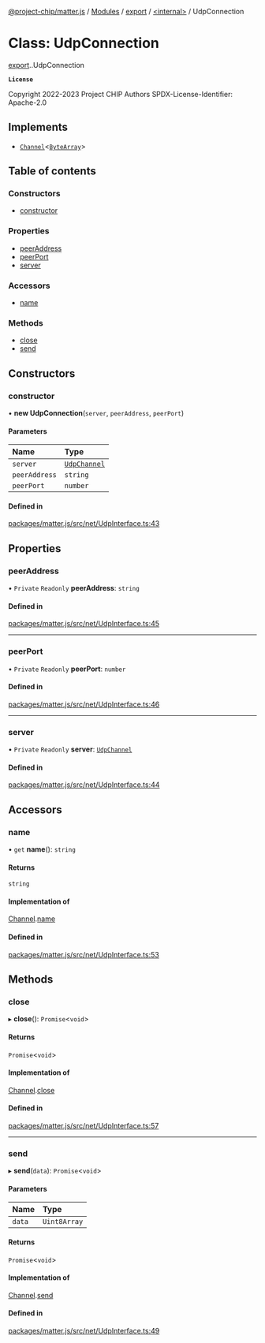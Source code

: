 [@project-chip/matter.js](../README.md) / [Modules](../modules.md) / [export](../modules/export.md) / [<internal\>](../modules/export._internal_.md) / UdpConnection

# Class: UdpConnection

[export](../modules/export.md).[<internal>](../modules/export._internal_.md).UdpConnection

**`License`**

Copyright 2022-2023 Project CHIP Authors
SPDX-License-Identifier: Apache-2.0

## Implements

- [`Channel`](../interfaces/common_export.Channel.md)<[`ByteArray`](../modules/util_export.md#bytearray-1)\>

## Table of contents

### Constructors

- [constructor](export._internal_.UdpConnection.md#constructor)

### Properties

- [peerAddress](export._internal_.UdpConnection.md#peeraddress)
- [peerPort](export._internal_.UdpConnection.md#peerport)
- [server](export._internal_.UdpConnection.md#server)

### Accessors

- [name](export._internal_.UdpConnection.md#name)

### Methods

- [close](export._internal_.UdpConnection.md#close)
- [send](export._internal_.UdpConnection.md#send)

## Constructors

### constructor

• **new UdpConnection**(`server`, `peerAddress`, `peerPort`)

#### Parameters

| Name | Type |
| :------ | :------ |
| `server` | [`UdpChannel`](../interfaces/net_export.UdpChannel.md) |
| `peerAddress` | `string` |
| `peerPort` | `number` |

#### Defined in

[packages/matter.js/src/net/UdpInterface.ts:43](https://github.com/project-chip/matter.js/blob/b7330d72/packages/matter.js/src/net/UdpInterface.ts#L43)

## Properties

### peerAddress

• `Private` `Readonly` **peerAddress**: `string`

#### Defined in

[packages/matter.js/src/net/UdpInterface.ts:45](https://github.com/project-chip/matter.js/blob/b7330d72/packages/matter.js/src/net/UdpInterface.ts#L45)

___

### peerPort

• `Private` `Readonly` **peerPort**: `number`

#### Defined in

[packages/matter.js/src/net/UdpInterface.ts:46](https://github.com/project-chip/matter.js/blob/b7330d72/packages/matter.js/src/net/UdpInterface.ts#L46)

___

### server

• `Private` `Readonly` **server**: [`UdpChannel`](../interfaces/net_export.UdpChannel.md)

#### Defined in

[packages/matter.js/src/net/UdpInterface.ts:44](https://github.com/project-chip/matter.js/blob/b7330d72/packages/matter.js/src/net/UdpInterface.ts#L44)

## Accessors

### name

• `get` **name**(): `string`

#### Returns

`string`

#### Implementation of

[Channel](../interfaces/common_export.Channel.md).[name](../interfaces/common_export.Channel.md#name)

#### Defined in

[packages/matter.js/src/net/UdpInterface.ts:53](https://github.com/project-chip/matter.js/blob/b7330d72/packages/matter.js/src/net/UdpInterface.ts#L53)

## Methods

### close

▸ **close**(): `Promise`<`void`\>

#### Returns

`Promise`<`void`\>

#### Implementation of

[Channel](../interfaces/common_export.Channel.md).[close](../interfaces/common_export.Channel.md#close)

#### Defined in

[packages/matter.js/src/net/UdpInterface.ts:57](https://github.com/project-chip/matter.js/blob/b7330d72/packages/matter.js/src/net/UdpInterface.ts#L57)

___

### send

▸ **send**(`data`): `Promise`<`void`\>

#### Parameters

| Name | Type |
| :------ | :------ |
| `data` | `Uint8Array` |

#### Returns

`Promise`<`void`\>

#### Implementation of

[Channel](../interfaces/common_export.Channel.md).[send](../interfaces/common_export.Channel.md#send)

#### Defined in

[packages/matter.js/src/net/UdpInterface.ts:49](https://github.com/project-chip/matter.js/blob/b7330d72/packages/matter.js/src/net/UdpInterface.ts#L49)
